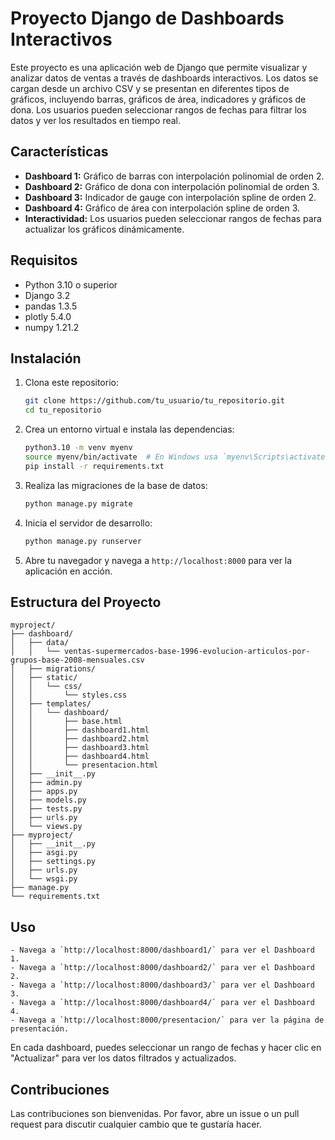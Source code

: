 # Proyecto Django de Dashboards Interactivos

Este proyecto es una aplicación web de Django que permite visualizar y analizar datos de ventas a través de dashboards interactivos. Los datos se cargan desde un archivo CSV y se presentan en diferentes tipos de gráficos, incluyendo barras, gráficos de área, indicadores y gráficos de dona. Los usuarios pueden seleccionar rangos de fechas para filtrar los datos y ver los resultados en tiempo real.

## Características

- **Dashboard 1:** Gráfico de barras con interpolación polinomial de orden 2.
- **Dashboard 2:** Gráfico de dona con interpolación polinomial de orden 3.
- **Dashboard 3:** Indicador de gauge con interpolación spline de orden 2.
- **Dashboard 4:** Gráfico de área con interpolación spline de orden 3.
- **Interactividad:** Los usuarios pueden seleccionar rangos de fechas para actualizar los gráficos dinámicamente.

## Requisitos

- Python 3.10 o superior
- Django 3.2
- pandas 1.3.5
- plotly 5.4.0
- numpy 1.21.2

## Instalación

1. Clona este repositorio:

    ```sh
    git clone https://github.com/tu_usuario/tu_repositorio.git
    cd tu_repositorio
    ```

2. Crea un entorno virtual e instala las dependencias:

    ```sh
    python3.10 -m venv myenv
    source myenv/bin/activate  # En Windows usa `myenv\Scripts\activate`
    pip install -r requirements.txt
    ```

3. Realiza las migraciones de la base de datos:

    ```sh
    python manage.py migrate
    ```

4. Inicia el servidor de desarrollo:

    ```sh
    python manage.py runserver
    ```

5. Abre tu navegador y navega a `http://localhost:8000` para ver la aplicación en acción.

## Estructura del Proyecto

```plaintext
myproject/
├── dashboard/
│   ├── data/
│   │   └── ventas-supermercados-base-1996-evolucion-articulos-por-grupos-base-2008-mensuales.csv
│   ├── migrations/
│   ├── static/
│   │   └── css/
│   │       └── styles.css
│   ├── templates/
│   │   └── dashboard/
│   │       ├── base.html
│   │       ├── dashboard1.html
│   │       ├── dashboard2.html
│   │       ├── dashboard3.html
│   │       ├── dashboard4.html
│   │       └── presentacion.html
│   ├── __init__.py
│   ├── admin.py
│   ├── apps.py
│   ├── models.py
│   ├── tests.py
│   ├── urls.py
│   └── views.py
├── myproject/
│   ├── __init__.py
│   ├── asgi.py
│   ├── settings.py
│   ├── urls.py
│   └── wsgi.py
├── manage.py
└── requirements.txt

 ```
## Uso

    - Navega a `http://localhost:8000/dashboard1/` para ver el Dashboard 1.
    - Navega a `http://localhost:8000/dashboard2/` para ver el Dashboard 2.
    - Navega a `http://localhost:8000/dashboard3/` para ver el Dashboard 3.
    - Navega a `http://localhost:8000/dashboard4/` para ver el Dashboard 4.
    - Navega a `http://localhost:8000/presentacion/` para ver la página de presentación.
     

En cada dashboard, puedes seleccionar un rango de fechas y hacer clic en "Actualizar" para ver los datos filtrados y actualizados.

## Contribuciones

Las contribuciones son bienvenidas. Por favor, abre un issue o un pull request para discutir cualquier cambio que te gustaría hacer.



